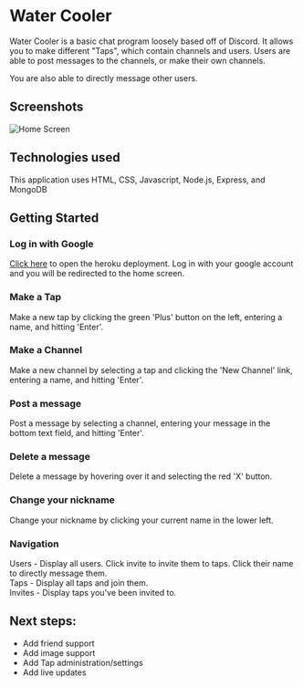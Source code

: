 # Water Cooler

Water Cooler is a basic chat program loosely based off of Discord. It allows you to make different "Taps", which contain channels and users. Users are able to post messages to the channels, or make their own channels.

You are also able to directly message other users.

## Screenshots
![Home Screen](https://i.imgur.com/NXIQLHv.png)

## Technologies used

This application uses HTML, CSS, Javascript, Node.js, Express, and MongoDB


## Getting Started 


### Log in with Google
[Click here](https://water-cooler.herokuapp.com/) to open the heroku deployment. Log in with your google account and you will be redirected to the home screen.

### Make a Tap
Make a new tap by clicking the green 'Plus' button on the left, entering a name, and hitting 'Enter'.

### Make a Channel
Make a new channel by selecting a tap and clicking the 'New Channel' link, entering a name, and hitting 'Enter'.

### Post a message
Post a message by selecting a channel, entering your message in the bottom text field, and hitting 'Enter'.

### Delete a message
Delete a message by hovering over it and selecting the red 'X' button.

### Change your nickname
Change your nickname by clicking your current name in the lower left.

### Navigation
Users - Display all users. Click invite to invite them to taps. Click their name to directly message them.  
Taps - Display all taps and join them.  
Invites - Display taps you've been invited to.  

## Next steps:
- Add friend support
- Add image support
- Add Tap administration/settings
- Add live updates
